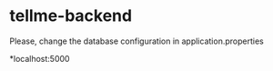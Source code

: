 # tellme-backend

Please, change the database configuration in application.properties

*localhost:5000
